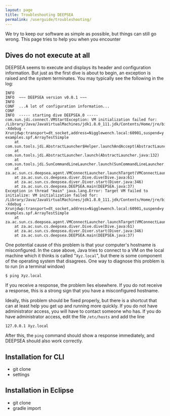 ```yaml
---
layout: page
title: Troubleshooting DEEPSEA
permalink: /userguide/troubleshooting/
---
```


We try to keep our software as simple as possible, but things can still go
wrong.  This page tries to help you when you encounter 

## Dives do not execute at all

DEEPSEA seems to execute and displays its header and configuration
information.  But just as the first dive is about to begin, an exception is
raised and the system terminates.  You may typically see the following in the
log:

~~~
INFO  
INFO  ~~~ DEEPSEA version v0.0.1 ~~~
INFO  
CONF  ...A lot of configuration information...
CONF
INFO  ----- starting dive DEEPSEA.0 -----
com.sun.jdi.connect.VMStartException: VM initialization failed for: /Library/Java/JavaVirtualMachines/jdk1.8.0_111.jdk/Contents/Home/jre/bin/java -Xdebug -Xrunjdwp:transport=dt_socket,address=Nigglewench.local:60901,suspend=y examples.spf.ArrayTestSimple
	at com.sun.tools.jdi.AbstractLauncher$Helper.launchAndAccept(AbstractLauncher.java:193)
	at com.sun.tools.jdi.AbstractLauncher.launch(AbstractLauncher.java:132)
	at com.sun.tools.jdi.SunCommandLineLauncher.launch(SunCommandLineLauncher.java:223)
	at za.ac.sun.cs.deepsea.agent.VMConnectLauncher.launchTarget(VMConnectLauncher.java:29)
	at za.ac.sun.cs.deepsea.diver.Dive.dive(Dive.java:61)
	at za.ac.sun.cs.deepsea.diver.Diver.start(Diver.java:346)
	at za.ac.sun.cs.deepsea.DEEPSEA.main(DEEPSEA.java:37)
Exception in thread "main" java.lang.Error: Target VM failed to initialize: VM initialization failed for: /Library/Java/JavaVirtualMachines/jdk1.8.0_111.jdk/Contents/Home/jre/bin/java -Xdebug -Xrunjdwp:transport=dt_socket,address=Nigglewench.local:60901,suspend=y examples.spf.ArrayTestSimple
	at za.ac.sun.cs.deepsea.agent.VMConnectLauncher.launchTarget(VMConnectLauncher.java:38)
	at za.ac.sun.cs.deepsea.diver.Dive.dive(Dive.java:61)
	at za.ac.sun.cs.deepsea.diver.Diver.start(Diver.java:346)
	at za.ac.sun.cs.deepsea.DEEPSEA.main(DEEPSEA.java:37)
~~~

One potential cause of this problem is that your computer's hostname is
misconfigured.  In the case above, Java tries to connect to a VM on the local
machine which it thinks is called "`Xyz.local`", but there is some component of
the operating system that disagrees.  One way to diagnose this problem is to
run (in a terminal window)

~~~
$ ping Xyz.local
~~~

If you receive a response, the problem lies elsewhere.
If you do not receive a response, this is a strong sign that you have a
misconfigured hostname.

Ideally, this problem should be fixed properly, but there is a shortcut that
can at least help you get up and running more quickly.
If you do not have administrator access, you will have to contact someone who
has.
If you do have administrator access, edit the file `/etc/hosts` and add the
line

~~~
127.0.0.1 Xyz.local
~~~

After this, the `ping` command should show a response immediately, and DEEPSEA
should also work correctly.

## Installation for CLI

  - git clone
  - settings

## Installation in Eclipse

  - git clone
  - gradle import


